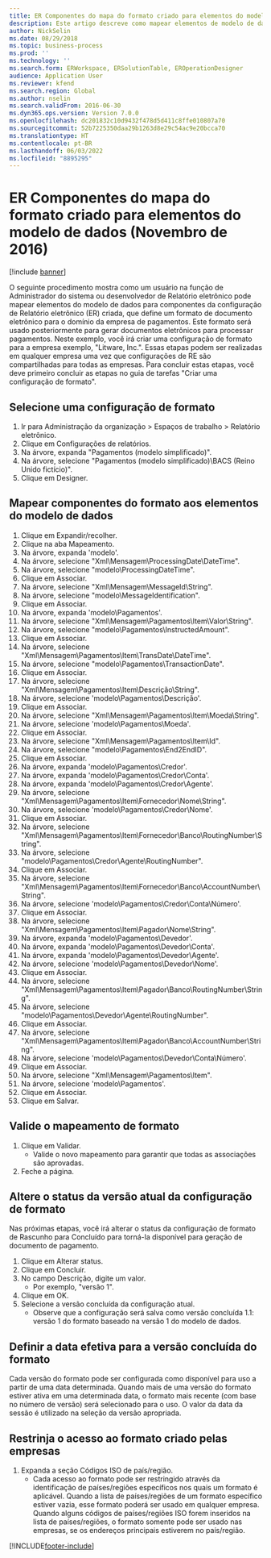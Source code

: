 ```yaml
---
title: ER Componentes do mapa do formato criado para elementos do modelo de dados (Novembro de 2016)
description: Este artigo descreve como mapear elementos de modelo de dados para componentes da configuração de relatório eletrônico (ER) criada.
author: NickSelin
ms.date: 08/29/2018
ms.topic: business-process
ms.prod: ''
ms.technology: ''
ms.search.form: ERWorkspace, ERSolutionTable, EROperationDesigner
audience: Application User
ms.reviewer: kfend
ms.search.region: Global
ms.author: nselin
ms.search.validFrom: 2016-06-30
ms.dyn365.ops.version: Version 7.0.0
ms.openlocfilehash: dc201832c10d9432f478d5d411c8ffe010807a70
ms.sourcegitcommit: 52b7225350daa29b1263d8e29c54ac9e20bcca70
ms.translationtype: HT
ms.contentlocale: pt-BR
ms.lasthandoff: 06/03/2022
ms.locfileid: "8895295"
---
```

# <a name="er-map-components-of-the-created-format-to-data-model-elements-november-2016"></a>ER Componentes do mapa do formato criado para elementos do modelo de dados (Novembro de 2016)

[!include [banner](../../includes/banner.md)]

O seguinte procedimento mostra como um usuário na função de Administrador do sistema ou desenvolvedor de Relatório eletrônico pode mapear elementos do modelo de dados para componentes da configuração de Relatório eletrônico (ER) criada, que define um formato de documento eletrônico para o domínio da empresa de pagamentos. Este formato será usado posteriormente para gerar documentos eletrônicos para processar pagamentos. Neste exemplo, você irá criar uma configuração de formato para a empresa exemplo, "Litware, Inc.". Essas etapas podem ser realizadas em qualquer empresa uma vez que configurações de RE são compartilhadas para todas as empresas. Para concluir estas etapas, você deve primeiro concluir as etapas no guia de tarefas "Criar uma configuração de formato".


## <a name="select-a-format-configuration"></a>Selecione uma configuração de formato
1. Ir para Administração da organização > Espaços de trabalho > Relatório eletrônico.
2. Clique em Configurações de relatórios.
3. Na árvore, expanda "Pagamentos (modelo simplificado)".
4. Na árvore, selecione "Pagamentos (modelo simplificado)\BACS (Reino Unido fictício)".
5. Clique em Designer.

## <a name="map-format-components-to-data-model-elements"></a>Mapear componentes do formato aos elementos do modelo de dados
1. Clique em Expandir/recolher.
2. Clique na aba Mapeamento.
3. Na árvore, expanda 'modelo'.
4. Na árvore, selecione "Xml\Mensagem\ProcessingDate\DateTime".
5. Na árvore, selecione "modelo\ProcessingDateTime".
6. Clique em Associar.
7. Na árvore, selecione "Xml\Mensagem\MessageId\String".
8. Na árvore, selecione "modelo\MessageIdentification".
9. Clique em Associar.
10. Na árvore, expanda 'modelo\Pagamentos'.
11. Na árvore, selecione "Xml\Mensagem\Pagamentos\Item\Valor\String".
12. Na árvore, selecione "modelo\Pagamentos\InstructedAmount".
13. Clique em Associar.
14. Na árvore, selecione "Xml\Mensagem\Pagamentos\Item\TransDate\DateTime".
15. Na árvore, selecione "modelo\Pagamentos\TransactionDate".
16. Clique em Associar.
17. Na árvore, selecione "Xml\Mensagem\Pagamentos\Item\Descrição\String".
18. Na árvore, selecione 'modelo\Pagamentos\Descrição'.
19. Clique em Associar.
20. Na árvore, selecione "Xml\Mensagem\Pagamentos\Item\Moeda\String".
21. Na árvore, selecione 'modelo\Pagamentos\Moeda'.
22. Clique em Associar.
23. Na árvore, selecione "Xml\Mensagem\Pagamentos\Item\Id".
24. Na árvore, selecione "modelo\Pagamentos\End2EndID".
25. Clique em Associar.
26. Na árvore, expanda 'modelo\Pagamentos\Credor'.
27. Na árvore, expanda 'modelo\Pagamentos\Credor\Conta'.
28. Na árvore, expanda 'modelo\Pagamentos\Credor\Agente'.
29. Na árvore, selecione "Xml\Mensagem\Pagamentos\Item\Fornecedor\Nome\String".
30. Na árvore, selecione 'modelo\Pagamentos\Credor\Nome'.
31. Clique em Associar.
32. Na árvore, selecione "Xml\Mensagem\Pagamentos\Item\Fornecedor\Banco\RoutingNumber\String".
33. Na árvore, selecione "modelo\Pagamentos\Credor\Agente\RoutingNumber".
34. Clique em Associar.
35. Na árvore, selecione "Xml\Mensagem\Pagamentos\Item\Fornecedor\Banco\AccountNumber\String".
36. Na árvore, selecione 'modelo\Pagamentos\Credor\Conta\Número'.
37. Clique em Associar.
38. Na árvore, selecione "Xml\Mensagem\Pagamentos\Item\Pagador\Nome\String".
39. Na árvore, expanda 'modelo\Pagamentos\Devedor'.
40. Na árvore, expanda 'modelo\Pagamentos\Devedor\Conta'.
41. Na árvore, expanda 'modelo\Pagamentos\Devedor\Agente'.
42. Na árvore, selecione 'modelo\Pagamentos\Devedor\Nome'.
43. Clique em Associar.
44. Na árvore, selecione "Xml\Mensagem\Pagamentos\Item\Pagador\Banco\RoutingNumber\String".
45. Na árvore, selecione "modelo\Pagamentos\Devedor\Agente\RoutingNumber".
46. Clique em Associar.
47. Na árvore, selecione "Xml\Mensagem\Pagamentos\Item\Pagador\Banco\AccountNumber\String".
48. Na árvore, selecione 'modelo\Pagamentos\Devedor\Conta\Número'.
49. Clique em Associar.
50. Na árvore, selecione "Xml\Mensagem\Pagamentos\Item".
51. Na árvore, selecione 'modelo\Pagamentos'.
52. Clique em Associar.
53. Clique em Salvar.

## <a name="validate-format-mapping"></a>Valide o mapeamento de formato
1. Clique em Validar.
    * Valide o novo mapeamento para garantir que todas as associações são aprovadas.  
2. Feche a página.

## <a name="change-status-of-the-current-version-of-format-configuration"></a>Altere o status da versão atual da configuração de formato
Nas próximas etapas, você irá alterar o status da configuração de formato de Rascunho para Concluído para torná-la disponível para geração de documento de pagamento.  
1. Clique em Alterar status.
2. Clique em Concluir.
3. No campo Descrição, digite um valor.
    * Por exemplo, "versão 1".  
4. Clique em OK.
5. Selecione a versão concluída da configuração atual.
    * Observe que a configuração será salva como versão concluída 1.1: versão 1 do formato baseado na versão 1 do modelo de dados.  

## <a name="define-effective-date-for-completed-version-of-format"></a>Definir a data efetiva para a versão concluída do formato
Cada versão do formato pode ser configurada como disponível para uso a partir de uma data determinada. Quando mais de uma versão do formato estiver ativa em uma determinada data, o formato mais recente (com base no número de versão) será selecionado para o uso. O valor da data da sessão é utilizado na seleção da versão apropriada.  

## <a name="restrict-access-to-created-format-from-companies"></a>Restrinja o acesso ao formato criado pelas empresas
1. Expanda a seção Códigos ISO de país/região.
    * Cada acesso ao formato pode ser restringido através da identificação de países/regiões específicos nos quais um formato é aplicável. Quando a lista de países/regiões de um formato específico estiver vazia, esse formato poderá ser usado em qualquer empresa. Quando alguns códigos de países/regiões ISO forem inseridos na lista de países/regiões, o formato somente pode ser usado nas empresas, se os endereços principais estiverem no país/região.  



[!INCLUDE[footer-include](../../../../includes/footer-banner.md)]